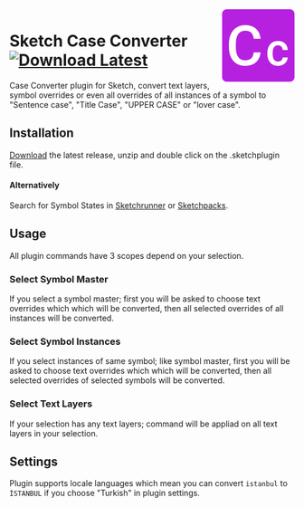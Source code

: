 <img src="https://github.com/ozgurgunes/Sketch-Case-Converter/blob/master/assets/icon.png?raw=true" alt="Sketch Case Converter" width="128" align="right" />

# Sketch Case Converter &nbsp; [![Download Latest](https://img.shields.io/github/release/ozgurgunes/Sketch-Case-Converter.svg?label=Download)](https://github.com/ozgurgunes/Sketch-Case-Converter/releases/latest/download/case-converter.sketchplugin.zip)

Case Converter plugin for Sketch, convert text layers, symbol overrides or even all overrides of all instances of a symbol to "Sentence case", "Title Case", "UPPER CASE" or "lover case".

## Installation

[Download][] the latest release, unzip and double click on the .sketchplugin file.

[Download]: https://github.com/ozgurgunes/Sketch-Case-Converter/releases/latest/download/case-converter.sketchplugin.zip

#### Alternatively

Search for Symbol States in [Sketchrunner](http://sketchrunner.com/) or [Sketchpacks](https://sketchpacks.com/).

## Usage

All plugin commands have 3 scopes depend on your selection.

### Select Symbol Master

If you select a symbol master; first you will be asked to choose text overrides which which will be converted, then all selected overrides of all instances will be converted.

### Select Symbol Instances

If you select instances of same symbol; like symbol master, first you will be asked to choose text overrides which which will be converted, then all selected overrides of selected symbols will be converted.

### Select Text Layers

If your selection has any text layers; command will be appliad on all text layers in your selection.

## Settings

Plugin supports locale languages which mean you can convert `istanbul` to `İSTANBUL` if you choose "Turkish" in plugin settings.
